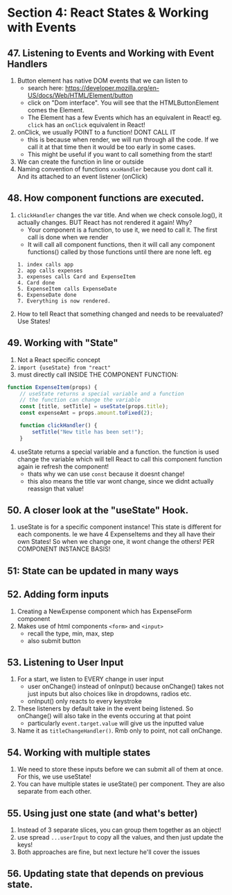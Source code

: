 # Section 4: React States & Working with Events

## 47. Listening to Events and Working with Event Handlers
1. Button element has native DOM events that we can listen to
    - search here: https://developer.mozilla.org/en-US/docs/Web/HTML/Element/button
    - click on "Dom interface". You will see that the HTMLButtonElement comes the Element.
    - The Element has a few Events which has an equivalent in React! eg. `click` has an `onClick` equivalent in React!
2. onClick, we usually POINT to a function! DONT CALL IT
    - this is because when render, we will run through all the code. If we call it at that time then it would be too early in some cases.
    - This might be useful if you want to call something from the start!
3. We can create the function in line or outside
4. Naming convention of functions `xxxHandler` because you dont call it. And its attached to an event listener (onClick)

## 48. How component functions are executed.
1. `clickHandler` changes the var title. And when we check console.log(), it actually changes. BUT React has not rendered it again! Why?
    - Your component is a function, to use it, we need to call it. The first call is done when we render
    - It will call all component functions, then it will call any component functions() called by those functions until there are none left. eg
    ```
    1. index calls app
    2. app calls expenses
    3. expenses calls Card and ExpenseItem
    4. Card done
    5. ExpenseItem calls ExpenseDate
    6. ExpenseDate done
    7. Everything is now rendered.
    ```
2. How to tell React that something changed and needs to be reevaluated? Use States!

## 49. Working with "State"
1. Not a React specific concept
2. `import {useState} from "react"`
3. must directly call INSIDE THE COMPONENT FUNCTION:
```js
function ExpenseItem(props) {
    // useState returns a special variable and a function
    // the function can change the variable
    const [title, setTitle] = useState(props.title);
    const expenseAmt = props.amount.toFixed(2);

    function clickHandler() {
        setTitle("New title has been set!");
    }

```
4. useState returns a special variable and a function. the function is used change the variable which will tell React to call this component function again ie refresh the component!
    - thats why we can use `const` because it doesnt change!
    - this also means the title var wont change, since we didnt actually reassign that value!


## 50. A closer look at the "useState" Hook.
1. useState is for a specific component instance! This state is different for each components. Ie we have 4 ExpenseItems and they all have their own States! So when we change one, it wont change the others! PER COMPONENT INSTANCE BASIS!

## 51: State can be updated in many ways

## 52. Adding form inputs
1. Creating a NewExpense component which has ExpenseForm component
2. Makes use of html components `<form>` and `<input>`
    - recall the type, min, max, step
    - also submit button

## 53. Listening to User Input
1. For a start, we listen to EVERY change in user input
    - user onChange() instead of onInput() because onChange() takes not just inputs but also choices like in dropdowns, radios etc.
    - onInput() only reacts to every keystroke
2. These listeners by default take in the event being listened. So onChange() will also take in the events occuring at that point
    - particularly `event.target.value` will give us the inputted value
3. Name it as `titleChangeHandler()`. Rmb only to point, not call onChange.

## 54. Working with multiple states
1. We need to store these inputs before we can submit all of them at once. For this, we use useState! 
2. You can have multiple states ie useState() per component. They are also separate from each other.


## 55. Using just one state (and what's better)
1. Instead of 3 separate slices, you can group them together as an object!
2. use spread `...userInput` to copy all the values, and then just update the keys!
3. Both approaches are fine, but next lecture he'll cover the issues


## 56. Updating state that depends on previous state.